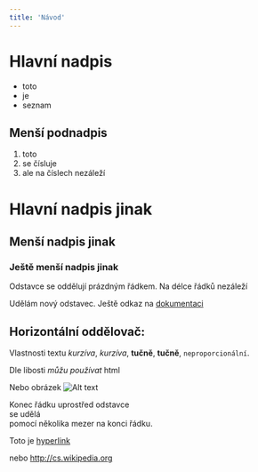 ```yaml
---
title: 'Návod'
---
```


# Hlavní nadpis

-   toto
-   je
-   seznam

## Menší podnadpis

1. toto
2. se čísluje
3. ale na číslech nezáleží

# Hlavní nadpis jinak

## Menší nadpis jinak

### Ještě menší nadpis jinak

Odstavce se oddělují
prázdným řádkem. Na délce řádků nezáleží

Udělám nový odstavec. Ještě odkaz na
[dokumentaci](http://daringfireball.net/projects/markdown/syntax)

## Horizontální oddělovač:

Vlastnosti textu _kurzíva_, _kurzíva_, **tučně**, **tučně**, `neproporcionální`.

<p>Dle libosti <em>můžu používat</em> html</p>

Nebo obrázek
![Alt text](https://commons.wikimedia.org/wiki/File:Markdown-mark.svg)

Konec řádku uprostřed odstavce  
se udělá  
pomocí několika mezer na konci řádku.

Toto je [hyperlink](https://cs.wikipedia.org/wiki/Hyperlink)

nebo <http://cs.wikipedia.org>
